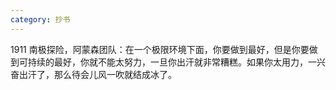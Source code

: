 ```yaml
---
category: 抄书
---
```


1911  南极探险，阿蒙森团队：在一个极限环境下面，你要做到最好，但是你要做到可持续的最好，你就不能太努力，一旦你出汗就非常糟糕。如果你太用力，一兴奋出汗了，那么待会儿风一吹就结成冰了。
